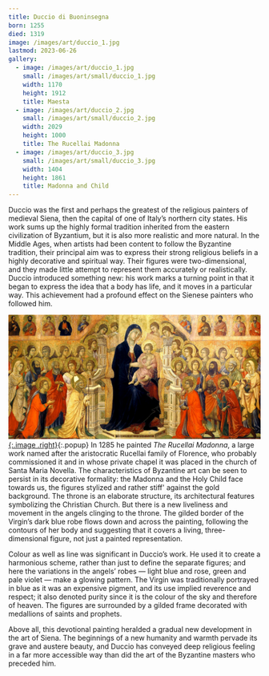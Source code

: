 ```yaml
---
title: Duccio di Buoninsegna
born: 1255
died: 1319
image: /images/art/duccio_1.jpg
lastmod: 2023-06-26
gallery:
  - image: /images/art/duccio_1.jpg
    small: /images/art/small/duccio_1.jpg
    width: 1170
    height: 1912
    title: Maesta
  - image: /images/art/duccio_2.jpg
    small: /images/art/small/duccio_2.jpg
    width: 2029
    height: 1000
    title: The Rucellai Madonna
  - image: /images/art/duccio_3.jpg
    small: /images/art/small/duccio_3.jpg
    width: 1404
    height: 1861
    title: Madonna and Child
---
```


Duccio was the first and perhaps the greatest of the religious painters of
medieval Siena, then the capital of one of Italy’s northern city states. His
work sums up the highly formal tradition inherited from the eastern
civilization of Byzantium, but it is also more realistic and more natural.  In
the Middle Ages, when artists had been content to follow the Byzantine
tradition, their principal aim was to express their strong religious beliefs in
a highly decorative and spiritual way. Their figures were two-dimensional, and
they made little attempt to represent them accurately or realistically. Duccio
introduced something new: his work marks a turning point in that it began to
express the idea that a body has life, and it moves in a particular way. This
achievement had a profound effect on the Sienese painters who followed him.

[![The Rucellai Madonna](/images/art/duccio_2.jpg){:.image .right}](/images/art/duccio_2.jpg){:.popup}
In 1285 he painted _The Rucellai Madonna_, a large work named after the
aristocratic Rucellai family of Florence, who probably commissioned it and in
whose private chapel it was placed in the church of Santa Maria Novella.  The
characteristics of Byzantine art can be seen to persist in its decorative
formality: the Madonna and the Holy Child face towards us, the figures stylized
and rather stiff' against the gold background. The throne is an elaborate
structure, its architectural features symbolizing the Christian Church.  But
there is a new liveliness and movement in the angels clinging to the throne.
The gilded border of the Virgin’s dark blue robe flows down and across the
painting, following the contours of her body and suggesting that it covers a
living, three-dimensional figure, not just a painted representation.

Colour as well as line was significant in Duccio’s work. He used it to create a
harmonious scheme, rather than just to define the separate figures; and here
the variations in the angels’ robes &mdash; light blue and rose, green and pale
violet &mdash; make a glowing pattern. The Virgin was traditionally portrayed
in blue as it was an expensive pigment, and its use implied reverence and
respect; it also denoted purity since it is the colour of the sky and therefore
of heaven.  The figures are surrounded by a gilded frame decorated with
medallions of saints and prophets.

Above all, this devotional painting heralded a gradual new development in the
art of Siena. The beginnings of a new humanity and warmth pervade its grave and
austere beauty, and Duccio has conveyed deep religious feeling in a far more
accessible way than did the art of the Byzantine masters who preceded him.
